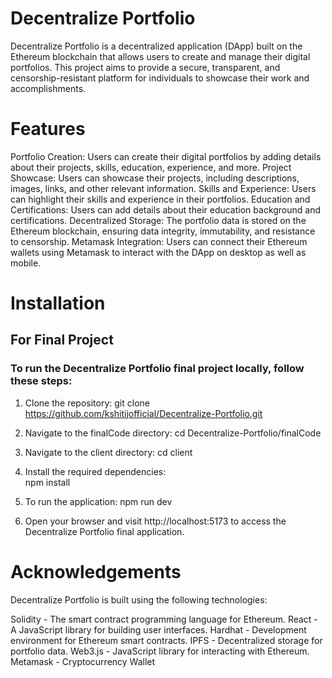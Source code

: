 # Decentralize Portfolio
Decentralize Portfolio is a decentralized application (DApp) built on the Ethereum blockchain that allows users to create and manage their digital portfolios. This project aims to provide a secure, transparent, and censorship-resistant platform for individuals to showcase their work and accomplishments.

# Features
Portfolio Creation: Users can create their digital portfolios by adding details about their projects, skills, education, experience, and more.
Project Showcase: Users can showcase their projects, including descriptions, images, links, and other relevant information.
Skills and Experience: Users can highlight their skills and experience in their portfolios.
Education and Certifications: Users can add details about their education background and certifications.
Decentralized Storage: The portfolio data is stored on the Ethereum blockchain, ensuring data integrity, immutability, and resistance to censorship.
Metamask Integration: Users can connect their Ethereum wallets using Metamask to interact with the DApp on desktop as well as mobile.
# Installation
## For Final Project
### To run the Decentralize Portfolio final project locally, follow these steps:

1. Clone the repository:
git clone https://github.com/kshitijofficial/Decentralize-Portfolio.git
2. Navigate to the finalCode directory:
cd Decentralize-Portfolio/finalCode
3. Navigate to the client directory:
cd client

4. Install the required dependencies:\
npm install
5. To run the application:
npm run dev

6. Open your browser and visit http://localhost:5173 to access the Decentralize Portfolio final application.


# Acknowledgements
Decentralize Portfolio is built using the following technologies:

Solidity - The smart contract programming language for Ethereum.
React - A JavaScript library for building user interfaces.
Hardhat - Development environment for Ethereum smart contracts.
IPFS - Decentralized storage for portfolio data.
Web3.js - JavaScript library for interacting with Ethereum.
Metamask - Cryptocurrency Wallet
